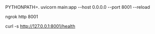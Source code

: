 PYTHONPATH=. uvicorn main:app --host 0.0.0.0 --port 8001 --reload

ngrok http 8001

curl -s http://127.0.0.1:8001/health
